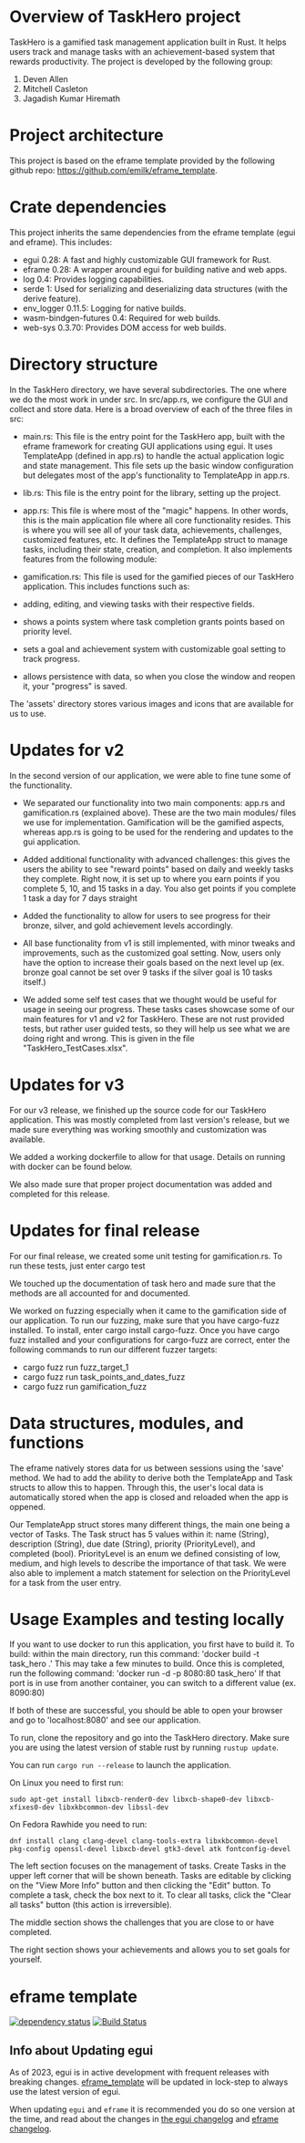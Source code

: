 # Overview of TaskHero project

TaskHero is a gamified task management application built in Rust. It helps users track and manage tasks with an achievement-based system that rewards productivity. The project is developed by the following group:

1. Deven Allen
2. Mitchell Casleton
3. Jagadish Kumar Hiremath

# Project architecture

This project is based on the eframe template provided by the following github repo: https://github.com/emilk/eframe_template.

# Crate dependencies

This project inherits the same dependencies from the eframe template (egui and eframe).
This includes:
- egui 0.28: A fast and highly customizable GUI framework for Rust.
- eframe 0.28: A wrapper around egui for building native and web apps.
- log 0.4: Provides logging capabilities.
- serde 1: Used for serializing and deserializing data structures (with the derive feature).
- env_logger 0.11.5: Logging for native builds.
- wasm-bindgen-futures 0.4: Required for web builds.
- web-sys 0.3.70: Provides DOM access for web builds.

# Directory structure

In the TaskHero directory, we have several subdirectories. The one where we do the most work in under src. In src/app.rs, we configure the GUI and collect and store data. Here is a broad overview of each of the three files in src:

- main.rs: This file is the entry point for the TaskHero app, built with the eframe framework for creating GUI applications using egui. It uses TemplateApp (defined in app.rs) to handle the actual application logic and state management. This file sets up the basic window configuration but delegates most of the app's functionality to TemplateApp in app.rs.

- lib.rs: This file is the entry point for the library, setting up the project.

- app.rs: This file is where most of the "magic" happens. In other words, this is the main application file where all core 
functionality resides. This is where you will see all of your task data, achievements, challenges, customized features, etc.
It defines the TemplateApp struct to manage tasks, including their state, creation, and completion. It also implements features
from the following module:

- gamification.rs: This file is used for the gamified pieces of our TaskHero application. This includes functions
such as:
- adding, editing, and viewing tasks with their respective fields.
- shows a points system where task completion grants points based on priority level.
- sets a goal and achievement system with customizable goal setting to track progress.
- allows persistence with data, so when you close the window and reopen it, your "progress" is saved.

The 'assets' directory stores various images and icons that are available for us to use.

# Updates for v2

In the second version of our application, we were able to fine tune some of the functionality. 

- We separated our functionality into two main components: app.rs and gamification.rs (explained above). These are the two
main modules/ files we use for implementation. Gamification will be the gamified aspects, whereas app.rs is going to be used
for the rendering and updates to the gui application.

- Added additional functionality with advanced challenges: this gives the users the ability to see "reward points" based on 
daily and weekly tasks they complete. Right now, it is set up to where you earn points if you complete 5, 10, and 15 tasks in a day.
You also get points if you complete 1 task a day for 7 days straight

- Added the functionality to allow for users to see progress for their bronze, silver, and gold achievement levels accordingly.

- All base functionality from v1 is still implemented, with minor tweaks and improvements, such as the customized goal setting.
Now, users only have the option to increase their goals based on the next level up (ex. bronze goal cannot be set over 
9 tasks if the silver goal is 10 tasks itself.)

- We added some self test cases that we thought would be useful for usage in seeing our progress. These tasks cases showcase some of our main features for v1 and v2 for TaskHero. These are not rust provided tests, but rather user guided tests, so they
will help us see what we are doing right and wrong. This is given in the file "TaskHero_TestCases.xlsx".

# Updates for v3

For our v3 release, we finished up the source code for our TaskHero application. This was mostly completed from last version's release, but we made sure everything was working smoothly and customization was available. 

We added a working dockerfile to allow for that usage. Details on running with docker can be found below.

We also made sure that proper project documentation was added and completed for this release. 

# Updates for final release

For our final release, we created some unit testing for gamification.rs. To run these tests, just enter
cargo test

We touched up the documentation of task hero and made sure that the methods are all accounted for and documented.

We worked on fuzzing especially when it came to the gamification side of our application. To run our fuzzing, make sure that you 
have cargo-fuzz installed. To install, enter cargo install cargo-fuzz.
Once you have cargo fuzz installed and your configurations for cargo-fuzz are correct, enter the following commands to run
our different fuzzer targets:
- cargo fuzz run fuzz_target_1
- cargo fuzz run task_points_and_dates_fuzz
- cargo fuzz run gamification_fuzz

# Data structures, modules, and functions

The eframe natively stores data for us between sessions using the 'save' method. We had to add the ability to derive both the TemplateApp and Task structs to allow this to happen. Through this, the user's local data is automatically stored when the app is closed and reloaded when the app is oppened.

Our TemplateApp struct stores many different things, the main one being a vector of Tasks. The Task struct has 5 values within it: name (String), description (String), due date (String), priority (PriorityLevel), and completed (bool). PriorityLevel is an enum we defined consisting of low, medium, and high levels to describe the importance of that task. We were also able to implement a match statement for selection on the PriorityLevel for a task from the user entry. 

# Usage Examples and testing locally

If you want to use docker to run this application, you first have to build it. To build:
within the main directory, run this command:
'docker build -t task_hero .'
This may take a few minutes to build. Once this is completed, run the following command:
'docker run -d -p 8080:80 task_hero'
If that port is in use from another container, you can switch to a different value (ex. 8090:80)

If both of these are successful, you should be able to open your browser and go to 'localhost:8080' and see our application.

To run, clone the repository and go into the TaskHero directory.
Make sure you are using the latest version of stable rust by running `rustup update`.

You can run `cargo run --release` to launch the application.

On Linux you need to first run:

`sudo apt-get install libxcb-render0-dev libxcb-shape0-dev libxcb-xfixes0-dev libxkbcommon-dev libssl-dev`

On Fedora Rawhide you need to run:

`dnf install clang clang-devel clang-tools-extra libxkbcommon-devel pkg-config openssl-devel libxcb-devel gtk3-devel atk fontconfig-devel`

The left section focuses on the management of tasks. Create Tasks in the upper left corner that will be shown beneath. Tasks are editable by clicking on the "View More Info" button and then clicking the "Edit" button. To complete a task, check the box next to it. To clear all tasks, click the "Clear all tasks" button (this action is irreversible).

The middle section shows the challenges that you are close to or have completed.

The right section shows your achievements and allows you to set goals for yourself.

# eframe template

[![dependency status](https://deps.rs/repo/github/emilk/eframe_template/status.svg)](https://deps.rs/repo/github/emilk/eframe_template)
[![Build Status](https://github.com/emilk/eframe_template/workflows/CI/badge.svg)](https://github.com/emilk/eframe_template/actions?workflow=CI)

## Info about Updating egui

As of 2023, egui is in active development with frequent releases with breaking changes. [eframe_template](https://github.com/emilk/eframe_template/) will be updated in lock-step to always use the latest version of egui.

When updating `egui` and `eframe` it is recommended you do so one version at the time, and read about the changes in [the egui changelog](https://github.com/emilk/egui/blob/master/CHANGELOG.md) and [eframe changelog](https://github.com/emilk/egui/blob/master/crates/eframe/CHANGELOG.md).
